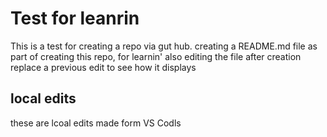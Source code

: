# Test for leanrin
This is a test for creating a repo via gut hub.
creating a README.md file as part of creating this repo, for learnin'
also editing the file after creation
replace a previous edit to see how it displays

## local edits

these are lcoal edits made form VS Codls

